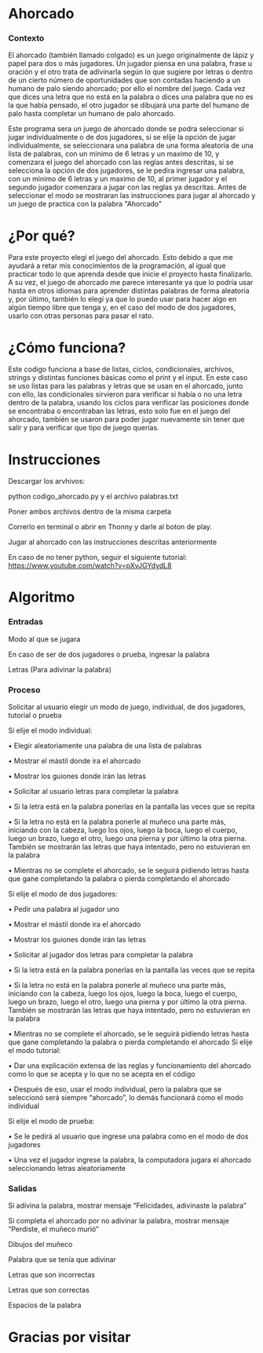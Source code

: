 # Ahorcado
### Contexto
El ahorcado (también llamado colgado) es un juego originalmente de lápiz y papel para dos o más jugadores. Un jugador piensa en una palabra, frase u oración y el otro trata de adivinarla según lo que sugiere por letras o dentro de un cierto número de oportunidades que son contadas haciendo a un humano de palo siendo ahorcado; por ello el nombre del juego. Cada vez que dices una letra que no está en la palabra o dices una palabra que no es la que había pensado, el otro jugador se dibujará una parte del humano de palo hasta completar un humano de palo ahorcado.

Este programa sera un juego de ahorcado donde se podra seleccionar si jugar individualmente o de dos jugadores, si se elije la opción de jugar individualmente, se seleccionara una palabra de una forma aleatoria de una lista de palabras, con un minimo de 6 letras y un maximo de 10, y comenzara el juego del ahorcado con las reglas antes descritas, si se selecciona la opción de dos jugadores, se le pedira ingresar una palabra, con un minimo de 6 letras y un maximo de 10, al primer jugador y el segundo jugador comenzara a jugar con las reglas ya descritas. Antes de seleccionar el modo se mostraran las instrucciones para jugar al ahorcado y un juego de practica con la palabra "Ahorcado"

# ¿Por qué?
Para este proyecto elegí el juego del ahorcado. Esto debido a que me ayudará a retar mis conocimientos de la programación, al igual que practicar todo lo que aprenda desde que inicie el proyecto hasta finalizarlo. A su vez, el juego de ahorcado me parece interesante ya que lo podría usar hasta en otros idiomas para aprender distintas palabras de forma aleatoria y, por último, también lo elegí ya que lo puedo usar para hacer algo en algún tiempo libre que tenga y, en el caso del modo de dos jugadores, usarlo con otras personas para pasar el rato.

# ¿Cómo funciona?
Este codigo funciona a base de listas, ciclos, condicionales, archivos, strings y distintas funciones básicas como el print y el input. En este caso se uso listas para las palabras y letras que se usan en el ahorcado, junto con ello, las condicionales sirvieron para verificar si había o no una letra dentro de la palabra, usando los ciclos para verificar las posiciones donde se encontraba o encontraban las letras, esto solo fue en el juego del ahorcado, también se usaron para poder jugar nuevamente sin tener que salir y para verificar que tipo de juego querías.
# Instrucciones
Descargar los arvhivos:

python codigo_ahorcado.py y el archivo palabras.txt

Poner ambos archivos dentro de la misma carpeta

Correrlo en terminal o abrir en Thonny y darle al boton de play.

Jugar al ahorcado con las instrucciones descritas anteriormente

En caso de no tener python, seguir el siguiente tutorial: https://www.youtube.com/watch?v=pXvJGYdydL8

# Algoritmo
### Entradas
Modo al que se jugara

En caso de ser de dos jugadores o prueba, ingresar la palabra

Letras (Para adivinar la palabra)
### Proceso
Solicitar al usuario elegir un modo de juego, individual, de dos jugadores, tutorial o prueba

Si elije el modo individual:

•	Elegir aleatoriamente una palabra de una lista de palabras

•	Mostrar el mástil donde ira el ahorcado

•	Mostrar los guiones donde irán las letras

•	Solicitar al usuario letras para completar la palabra

•	Si la letra está en la palabra ponerlas en la pantalla las veces que se repita

•	Si la letra no está en la palabra ponerle al muñeco una parte más, iniciando con la cabeza, luego los ojos, luego la boca, luego el cuerpo, luego un brazo, luego el otro, luego una pierna y por último la otra pierna. También se mostrarán las letras que haya intentado, pero no estuvieran en la palabra

•	Mientras no se complete el ahorcado, se le seguirá pidiendo letras hasta que gane completando la palabra o pierda completando el ahorcado

Si elije el modo de dos jugadores:

•	Pedir una palabra al jugador uno

•	Mostrar el mástil donde ira el ahorcado

•	Mostrar los guiones donde irán las letras

•	Solicitar al jugador dos letras para completar la palabra

•	Si la letra está en la palabra ponerlas en la pantalla las veces que se repita

•	Si la letra no está en la palabra ponerle al muñeco una parte más, iniciando con la cabeza, luego los ojos, luego la boca, luego el cuerpo, luego un brazo, luego el otro, luego una pierna y por último la otra pierna. También se mostrarán las letras que haya intentado, pero no estuvieran en la palabra

•	Mientras no se complete el ahorcado, se le seguirá pidiendo letras hasta que gane completando la palabra o pierda completando el ahorcado
Si elije el modo tutorial:

•	Dar una explicación extensa de las reglas y funcionamiento del ahorcado como lo que se acepta y lo que no se acepta en el código

•	Después de eso, usar el modo individual, pero la palabra que se seleccionó será siempre “ahorcado”, lo demás funcionará como el modo individual

Si elije el modo de prueba:

•	Se le pedirá al usuario que ingrese una palabra como en el modo de dos jugadores

•	Una vez el jugador ingrese la palabra, la computadora jugara el ahorcado seleccionando letras aleatoriamente 
### Salidas
Si adivina la palabra, mostrar mensaje “Felicidades, adivinaste la palabra”

Si completa el ahorcado por no adivinar la palabra, mostrar mensaje “Perdiste, el muñeco murió”

Dibujos del muñeco

Palabra que se tenía que adivinar

Letras que son incorrectas

Letras que son correctas

Espacios de la palabra

# Gracias por visitar


